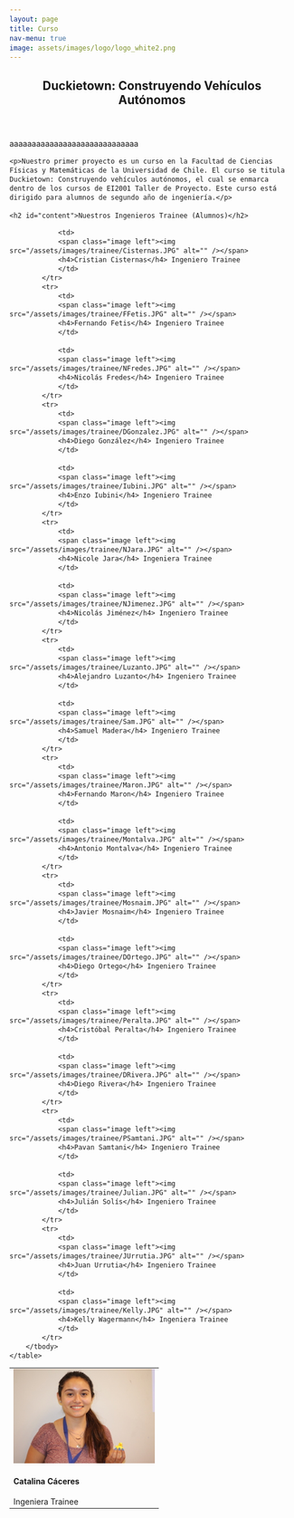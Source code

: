 ```yaml
---
layout: page
title: Curso
nav-menu: true
image: assets/images/logo/logo_white2.png
---
```


<!-- Main -->
<div id="main" class="alt">

<!-- One -->
<section id="one">
<div class="inner">
    <header class="major">
        <h1>Duckietown: Construyendo Vehículos Autónomos</h1>
    </header>
    aaaaaaaaaaaaaaaaaaaaaaaaaaaaa

    <p>Nuestro primer proyecto es un curso en la Facultad de Ciencias Físicas y Matemáticas de la Universidad de Chile. El curso se titula Duckietown: Construyendo vehículos autónomos, el cual se enmarca dentro de los cursos de EI2001 Taller de Proyecto. Este curso está dirigido para alumnos de segundo año de ingeniería.</p>

    <h2 id="content">Nuestros Ingenieros Trainee (Alumnos)</h2>

<div class="table-wrapper">
    <table class="alt">
        <tbody>
            <tr>
                <td>
                <span class="image left"><img src="/assets/images/trainee/CCaceres.JPG" alt="" /></span>
                <h4>Catalina Cáceres</h4> Ingeniera Trainee
                </td>

                <td>
                <span class="image left"><img src="/assets/images/trainee/Cisternas.JPG" alt="" /></span>
                <h4>Cristian Cisternas</h4> Ingeniero Trainee
                </td>
            </tr>
            <tr>
                <td>
                <span class="image left"><img src="/assets/images/trainee/FFetis.JPG" alt="" /></span>
                <h4>Fernando Fetis</h4> Ingeniero Trainee
                </td>

                <td>
                <span class="image left"><img src="/assets/images/trainee/NFredes.JPG" alt="" /></span>
                <h4>Nicolás Fredes</h4> Ingeniero Trainee
                </td>
            </tr>
            <tr>
                <td>
                <span class="image left"><img src="/assets/images/trainee/DGonzalez.JPG" alt="" /></span>
                <h4>Diego González</h4> Ingeniero Trainee
                </td>

                <td>
                <span class="image left"><img src="/assets/images/trainee/Iubini.JPG" alt="" /></span>
                <h4>Enzo Iubini</h4> Ingeniero Trainee
                </td>
            </tr>
            <tr>
                <td>
                <span class="image left"><img src="/assets/images/trainee/NJara.JPG" alt="" /></span>
                <h4>Nicole Jara</h4> Ingeniera Trainee
                </td>

                <td>
                <span class="image left"><img src="/assets/images/trainee/NJimenez.JPG" alt="" /></span>
                <h4>Nicolás Jiménez</h4> Ingeniero Trainee
                </td>
            </tr>
            <tr>
                <td>
                <span class="image left"><img src="/assets/images/trainee/Luzanto.JPG" alt="" /></span>
                <h4>Alejandro Luzanto</h4> Ingeniero Trainee
                </td>

                <td>
                <span class="image left"><img src="/assets/images/trainee/Sam.JPG" alt="" /></span>
                <h4>Samuel Madera</h4> Ingeniero Trainee
                </td>
            </tr>
            <tr>
                <td>
                <span class="image left"><img src="/assets/images/trainee/Maron.JPG" alt="" /></span>
                <h4>Fernando Maron</h4> Ingeniero Trainee
                </td>

                <td>
                <span class="image left"><img src="/assets/images/trainee/Montalva.JPG" alt="" /></span>
                <h4>Antonio Montalva</h4> Ingeniero Trainee
                </td>
            </tr>
            <tr>
                <td>
                <span class="image left"><img src="/assets/images/trainee/Mosnaim.JPG" alt="" /></span>
                <h4>Javier Mosnaim</h4> Ingeniero Trainee
                </td>

                <td>
                <span class="image left"><img src="/assets/images/trainee/DOrtego.JPG" alt="" /></span>
                <h4>Diego Ortego</h4> Ingeniero Trainee
                </td>
            </tr>
            <tr>
                <td>
                <span class="image left"><img src="/assets/images/trainee/Peralta.JPG" alt="" /></span>
                <h4>Cristóbal Peralta</h4> Ingeniero Trainee
                </td>

                <td>
                <span class="image left"><img src="/assets/images/trainee/DRivera.JPG" alt="" /></span>
                <h4>Diego Rivera</h4> Ingeniero Trainee
                </td>
            </tr>
            <tr>
                <td>
                <span class="image left"><img src="/assets/images/trainee/PSamtani.JPG" alt="" /></span>
                <h4>Pavan Samtani</h4> Ingeniero Trainee
                </td>

                <td>
                <span class="image left"><img src="/assets/images/trainee/Julian.JPG" alt="" /></span>
                <h4>Julián Solís</h4> Ingeniero Trainee
                </td>
            </tr>
            <tr>
                <td>
                <span class="image left"><img src="/assets/images/trainee/JUrrutia.JPG" alt="" /></span>
                <h4>Juan Urrutia</h4> Ingeniero Trainee
                </td>

                <td>
                <span class="image left"><img src="/assets/images/trainee/Kelly.JPG" alt="" /></span>
                <h4>Kelly Wagermann</h4> Ingeniera Trainee
                </td>
            </tr>
        </tbody>
    </table>
</div>

<!-- ROW ALTERNATIVE
<div class="row uniform">
    <div class="6u 12u$(small) box">
        <span class="image left"><img src="assets/images/trainee/CCaceres.JPG" alt="" /></span>
        <h4>Catalina Cáceres</h4> Ingeniera Trainee
    </div>
    <div class="6u 12u$(small) box">
        <span class="image left"><img src="assets/images/trainee/Cisternas.JPG" alt="" /></span>
        <h4>Cristian Cisternas</h4> Ingeniero Trainee
    </div>
</div>
-->

</div>
</section>

</div>
